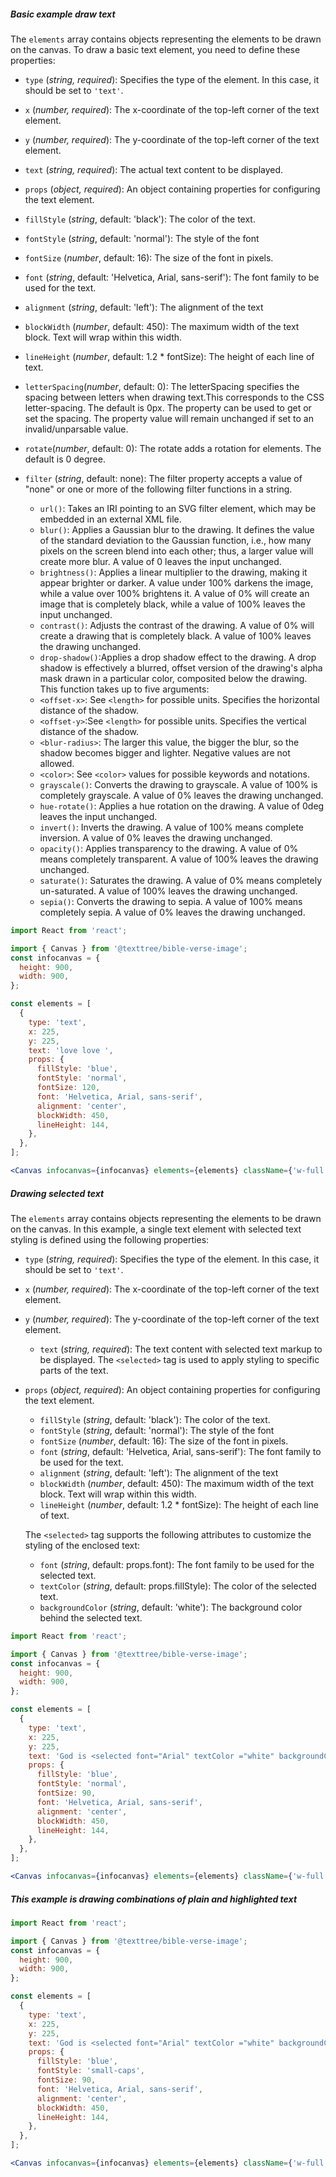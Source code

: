 ##### Basic example draw text

The `elements` array contains objects representing the elements to be drawn on the canvas. To draw a basic text element, you need to define these properties:

- `type` (_string, required_): Specifies the type of the element. In this case, it should be set to `'text'`.
- `x` (_number, required_): The x-coordinate of the top-left corner of the text element.
- `y` (_number, required_): The y-coordinate of the top-left corner of the text element.
- `text` (_string, required_): The actual text content to be displayed.

- `props` (_object, required_): An object containing properties for configuring the text element.
- `fillStyle` (_string_, default: 'black'): The color of the text.
- `fontStyle` (_string_, default: 'normal'): The style of the font
- `fontSize` (_number_, default: 16): The size of the font in pixels.
- `font` (_string_, default: 'Helvetica, Arial, sans-serif'): The font family to be used for the text.
- `alignment` (_string_, default: 'left'): The alignment of the text
- `blockWidth` (_number_, default: 450): The maximum width of the text block. Text will wrap within this width.
- `lineHeight` (_number_, default: 1.2 \* fontSize): The height of each line of text.
- `letterSpacing`(_number_, default: 0): The letterSpacing specifies the spacing between letters when drawing text.This corresponds to the CSS letter-spacing. The default is 0px. The property can be used to get or set the spacing. The property value will remain unchanged if set to an invalid/unparsable value.
- `rotate`(_number_, default: 0): The rotate adds a rotation for elements. The default is 0 degree.
- `filter` (_string_, default: none): The filter property accepts a value of "none" or one or more of the following filter functions in a string.
  - `url()`: Takes an IRI pointing to an SVG filter element, which may be embedded in an external XML file.
  - `blur()`: Applies a Gaussian blur to the drawing. It defines the value of the standard deviation to the Gaussian function, i.e., how many pixels on the screen blend into each other; thus, a larger value will create more blur. A value of 0 leaves the input unchanged.
  - `brightness()`: Applies a linear multiplier to the drawing, making it appear brighter or darker. A value under 100% darkens the image, while a value over 100% brightens it. A value of 0% will create an image that is completely black, while a value of 100% leaves the input unchanged.
  - `contrast()`: Adjusts the contrast of the drawing. A value of 0% will create a drawing that is completely black. A value of 100% leaves the drawing unchanged.
  - `drop-shadow()`:Applies a drop shadow effect to the drawing. A drop shadow is effectively a blurred, offset version of the drawing's alpha mask drawn in a particular color, composited below the drawing. This function takes up to five arguments:
  - `<offset-x>`: See `<length>` for possible units. Specifies the horizontal distance of the shadow.
  - `<offset-y>`:See `<length>` for possible units. Specifies the vertical distance of the shadow.
  - `<blur-radius>`: The larger this value, the bigger the blur, so the shadow becomes bigger and lighter. Negative values are not allowed.
  - `<color>`: See `<color>` values for possible keywords and notations.
  - `grayscale()`: Converts the drawing to grayscale. A value of 100% is completely grayscale. A value of 0% leaves the drawing unchanged.
  - `hue-rotate()`: Applies a hue rotation on the drawing. A value of 0deg leaves the input unchanged.
  - `invert()`: Inverts the drawing. A value of 100% means complete inversion. A value of 0% leaves the drawing unchanged.
  - `opacity()`: Applies transparency to the drawing. A value of 0% means completely transparent. A value of 100% leaves the drawing unchanged.
  - `saturate()`: Saturates the drawing. A value of 0% means completely un-saturated. A value of 100% leaves the drawing unchanged.
  - `sepia()`: Converts the drawing to sepia. A value of 100% means completely sepia. A value of 0% leaves the drawing unchanged.

```jsx
import React from 'react';

import { Canvas } from '@texttree/bible-verse-image';
const infocanvas = {
  height: 900,
  width: 900,
};

const elements = [
  {
    type: 'text',
    x: 225,
    y: 225,
    text: 'love love ',
    props: {
      fillStyle: 'blue',
      fontStyle: 'normal',
      fontSize: 120,
      font: 'Helvetica, Arial, sans-serif',
      alignment: 'center',
      blockWidth: 450,
      lineHeight: 144,
    },
  },
];

<Canvas infocanvas={infocanvas} elements={elements} className={'w-full'} />;
```

##### Drawing selected text

The `elements` array contains objects representing the elements to be drawn on the canvas. In this example, a single text element with selected text styling is defined using the following properties:

- `type` (_string, required_): Specifies the type of the element. In this case, it should be set to `'text'`.
- `x` (_number, required_): The x-coordinate of the top-left corner of the text element.
- `y` (_number, required_): The y-coordinate of the top-left corner of the text element.
  - `text` (_string, required_): The text content with selected text markup to be displayed. The `<selected>` tag is used to apply styling to specific parts of the text.
- `props` (_object, required_): An object containing properties for configuring the text element.

  - `fillStyle` (_string_, default: 'black'): The color of the text.
  - `fontStyle` (_string_, default: 'normal'): The style of the font
  - `fontSize` (_number_, default: 16): The size of the font in pixels.
  - `font` (_string_, default: 'Helvetica, Arial, sans-serif'): The font family to be used for the text.
  - `alignment` (_string_, default: 'left'): The alignment of the text
  - `blockWidth` (_number_, default: 450): The maximum width of the text block. Text will wrap within this width.
  - `lineHeight` (_number_, default: 1.2 \* fontSize): The height of each line of text.

  The `<selected>` tag supports the following attributes to customize the styling of the enclosed text:

  - `font` (_string_, default: props.font): The font family to be used for the selected text.
  - `textColor` (_string_, default: props.fillStyle): The color of the selected text.
  - `backgroundColor` (_string_, default: 'white'): The background color behind the selected text.

```jsx
import React from 'react';

import { Canvas } from '@texttree/bible-verse-image';
const infocanvas = {
  height: 900,
  width: 900,
};

const elements = [
  {
    type: 'text',
    x: 225,
    y: 225,
    text: 'God is <selected font="Arial" textColor ="white" backgroundColor = "red">love</selected> ',
    props: {
      fillStyle: 'blue',
      fontStyle: 'normal',
      fontSize: 90,
      font: 'Helvetica, Arial, sans-serif',
      alignment: 'center',
      blockWidth: 450,
      lineHeight: 144,
    },
  },
];

<Canvas infocanvas={infocanvas} elements={elements} className={'w-full'} />;
```

##### This example is drawing combinations of plain and highlighted text

```jsx
import React from 'react';

import { Canvas } from '@texttree/bible-verse-image';
const infocanvas = {
  height: 900,
  width: 900,
};

const elements = [
  {
    type: 'text',
    x: 225,
    y: 225,
    text: 'God is <selected font="Arial" textColor ="white" backgroundColor = "red">love</selected> and <selected font="Arial" textColor ="white" backgroundColor = "green">joy</selected>',
    props: {
      fillStyle: 'blue',
      fontStyle: 'small-caps',
      fontSize: 90,
      font: 'Helvetica, Arial, sans-serif',
      alignment: 'center',
      blockWidth: 450,
      lineHeight: 144,
    },
  },
];

<Canvas infocanvas={infocanvas} elements={elements} className={'w-full'} />;
```
